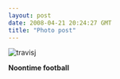 ```yaml
---
layout: post
date: 2008-04-21 20:24:27 GMT
title: "Photo post"
---
```

![travisj](/images/68b95eb35f301db07c0d6f681ec211da76d222624a288986c731ef1a2753faa4.jpg)

<b>Noontime football</b>